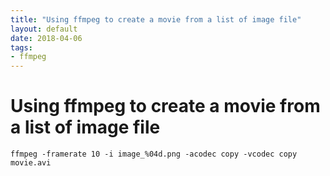 ```yaml
---
title: "Using ffmpeg to create a movie from a list of image file"
layout: default
date: 2018-04-06
tags:
- ffmpeg
---
```


# Using ffmpeg to create a movie from a list of image file

    ffmpeg -framerate 10 -i image_%04d.png -acodec copy -vcodec copy movie.avi
